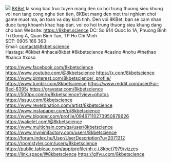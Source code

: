 ![](https://g0v.hackmd.io/_uploads/SyB8TPP91l.jpg)
<a href="https://8kbet.science">8KBet</a> la song bac truc tuyen mang den co hoi trung thuong sieu khung voi nen tang cong nghe tien tien, 8KBet mang den mot trai nghiem choi game muot ma, an toan va day kich tinh. Den voi 8KBet, ban se cam nhan duoc tung khoanh khac hap dan, voi co hoi trung thuong sieu khung dang cho ban
Website: <a href="https://8kbet.science">https://8kbet.science</a>
DC: So 914 Quoc lo 1A, Phuong Binh Tri Dong A, Quan Binh Tan, TP Ho Chi Minh       
SDT: 0905 166 363     
Email: contact@8kbet.science    
Hastags: #8kbet #nhacai8kbet #8kbetscience #casino #nohu #thethao #banca #xoso	



<a href="https://www.facebook.com/8kbetscience">https://www.facebook.com/8kbetscience</a>
<a href="https://www.youtube.com/@8kbetscience">https://www.youtube.com/@8kbetscience</a>
<a href="https://x.com/8kbetscience">https://x.com/8kbetscience</a>
<a href="https://www.pinterest.com/8kbetscience/_profile/">https://www.pinterest.com/8kbetscience/_profile/</a>
<a href="https://www.tumblr.com/8kbetscience">https://www.tumblr.com/8kbetscience</a>
<a href="https://www.reddit.com/user/Far-Bed-6395/">https://www.reddit.com/user/Far-Bed-6395/</a>
<a href="https://gravatar.com/8kbetscience">https://gravatar.com/8kbetscience</a>
<a href="https://500px.com/p/8kbetscience?view=photos">https://500px.com/p/8kbetscience?view=photos</a>
<a href="https://issuu.com/8kbetscience">https://issuu.com/8kbetscience</a>
<a href="https://www.reverbnation.com/artist/8kbetscience">https://www.reverbnation.com/artist/8kbetscience</a>
<a href="https://www.instapaper.com/p/8kbetscience">https://www.instapaper.com/p/8kbetscience</a>
<a href="https://www.blogger.com/profile/09467110273950878626">https://www.blogger.com/profile/09467110273950878626</a>
<a href="https://wakelet.com/@8kbetscience">https://wakelet.com/@8kbetscience</a>
<a href="https://www.multichain.com/qa/user/8kbetscience">https://www.multichain.com/qa/user/8kbetscience</a>
<a href="https://www.myminifactory.com/users/8kbetscience">https://www.myminifactory.com/users/8kbetscience</a>
<a href="https://forum.index.hu/User/UserDescription?u=2071312">https://forum.index.hu/User/UserDescription?u=2071312</a>
<a href="https://roomstyler.com/users/8kbetscience">https://roomstyler.com/users/8kbetscience</a>
<a href="https://public.tableau.com/app/profile/nh.c.i.8kbet7979/vizzes">https://public.tableau.com/app/profile/nh.c.i.8kbet7979/vizzes</a>
<a href="https://link.space/@8kbetscience">https://link.space/@8kbetscience</a>
<a href="https://gifyu.com/8kbetscience">https://gifyu.com/8kbetscience</a>


